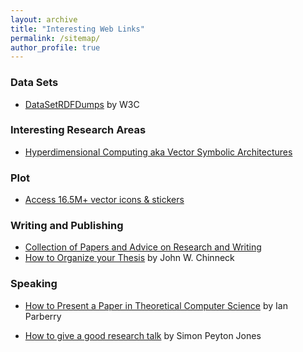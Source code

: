 ```yaml
---
layout: archive
title: "Interesting Web Links"
permalink: /sitemap/
author_profile: true
---
```


### Data Sets
* [DataSetRDFDumps](https://www.w3.org/wiki/DataSetRDFDumps) by W3C


### Interesting Research Areas
* [Hyperdimensional Computing aka Vector Symbolic Architectures](https://www.hd-computing.com/home)

### Plot
* [Access 16.5M+ vector icons & stickers](https://www.flaticon.com)


### Writing and Publishing
* [Collection of Papers and Advice on Research and Writing](https://www.cs.cmu.edu/afs/cs.cmu.edu/user/mleone/web/how-to.html)
* [How to Organize your Thesis](http://www.sce.carleton.ca/faculty/chinneck/thesis.html) by John W. Chinneck


### Speaking
* [How to Present a Paper in Theoretical Computer Science](https://ianparberry.com/pubs/speaker.pdf) by Ian Parberry

* [How to give a good research talk](https://simon.peytonjones.org/great-research-talk/) by Simon Peyton Jones


 